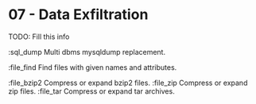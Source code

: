 # 07 - Data Exfiltration

TODO: Fill this info

:sql_dump                     Multi dbms mysqldump replacement.

 :file_find                    Find files with given names and attributes.
 
 :file_bzip2                   Compress or expand bzip2 files.
 :file_zip                     Compress or expand zip files.
 :file_tar                     Compress or expand tar archives.